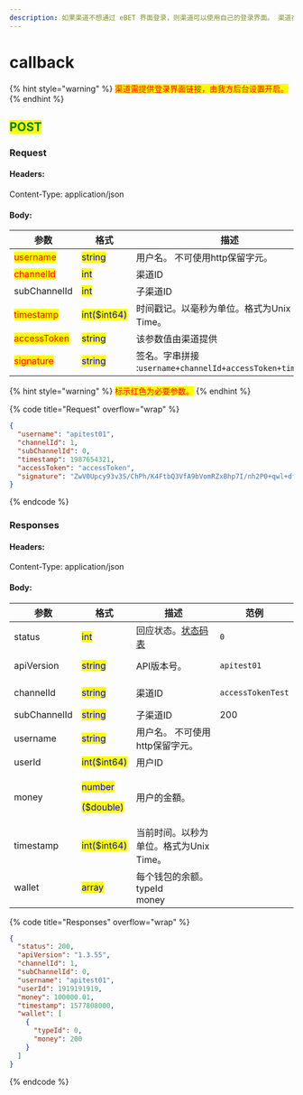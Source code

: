 ```yaml
---
description: 如果渠道不想通过 eBET 界面登录，则渠道可以使用自己的登录界面。 渠道在验证玩家后必须请求该API 通知eBET让玩家登录游戏。
---
```


# callback

{% hint style="warning" %}
<mark style="color:red;">渠道需提供登录界面链接，由我方后台设置开启。</mark>
{% endhint %}

## <mark style="color:green;">POST</mark>

### **Request**

#### Headers:

Content-Type: application/json

#### Body:

| 参数                                          | 格式                                           | 描述                                                  |
| ------------------------------------------- | -------------------------------------------- | --------------------------------------------------- |
| <mark style="color:red;">username</mark>    | <mark style="color:blue;">string</mark>      | 用户名。 不可使用http保留字元。                                  |
| <mark style="color:red;">channelId</mark>   | <mark style="color:blue;">int</mark>         | 渠道ID                                                |
| subChannelId                                | <mark style="color:blue;">int</mark>         | 子渠道ID                                               |
| <mark style="color:red;">timestamp</mark>   | <mark style="color:blue;">int($int64)</mark> | 时间戳记。以毫秒为单位。格式为Unix Time。                           |
| <mark style="color:red;">accessToken</mark> | <mark style="color:blue;">string</mark>      | 该参数值由渠道提供                                           |
| <mark style="color:red;">signature</mark>   | <mark style="color:blue;">string</mark>      | 签名。字串拼接 :`username+channelId+accessToken+timestamp` |

{% hint style="warning" %}
<mark style="color:red;">标示红色为必要参数。</mark>
{% endhint %}

{% code title="Request" overflow="wrap" %}
```json
{
  "username": "apitest01",
  "channelId": 1,
  "subChannelId": 0,
  "timestamp": 1987654321,
  "accessToken": "accessToken",
  "signature": "ZwV0Upcy93v3S/ChPh/K4FtbQ3VfA9bVomRZxBhp7I/nh2P0+qwl+dfax4QZrLwT3TuFIJGv1+nWBb+oTN5bdg=="
}
```
{% endcode %}

### **Responses**

#### Headers:

Content-Type: application/json

#### Body:

<table><thead><tr><th>参数</th><th>格式</th><th>描述</th><th data-hidden>范例</th></tr></thead><tbody><tr><td>status</td><td><mark style="color:blue;">int</mark></td><td>回应状态。<a href="../../ebet-zhuang-tai-ma.md">状态码表</a></td><td><pre><code>0
</code></pre></td></tr><tr><td>apiVersion</td><td><mark style="color:blue;">string</mark></td><td>API版本号。</td><td><pre><code>apitest01
</code></pre></td></tr><tr><td>channelId</td><td><mark style="color:blue;">string</mark></td><td>渠道ID</td><td><pre><code>accessTokenTest
</code></pre></td></tr><tr><td>subChannelId</td><td><mark style="color:blue;">string</mark></td><td>子渠道ID</td><td>200</td></tr><tr><td>username</td><td><mark style="color:blue;">string</mark></td><td>用户名。 不可使用http保留字元。</td><td></td></tr><tr><td>userId</td><td><mark style="color:blue;">int($int64)</mark></td><td>用户ID</td><td></td></tr><tr><td>money</td><td><p><mark style="color:blue;">number</mark></p><p><mark style="color:blue;">($double)</mark></p></td><td>用户的金額。</td><td></td></tr><tr><td>timestamp</td><td><mark style="color:blue;">int($int64)</mark></td><td>当前时间。以秒为单位。格式为Unix Time。</td><td></td></tr><tr><td>wallet</td><td><mark style="color:blue;">array</mark></td><td>每个钱包的余额。<br>typeId<br>money</td><td></td></tr></tbody></table>

{% code title="Responses" overflow="wrap" %}
```json
{
  "status": 200,
  "apiVersion": "1.3.55",
  "channelId": 1,
  "subChannelId": 0,
  "username": "apitest01",
  "userId": 1919191919,
  "money": 100000.01,
  "timestamp": 1577808000,
  "wallet": [
    {
      "typeId": 0,
      "money": 200
    }
  ]
}
```
{% endcode %}
